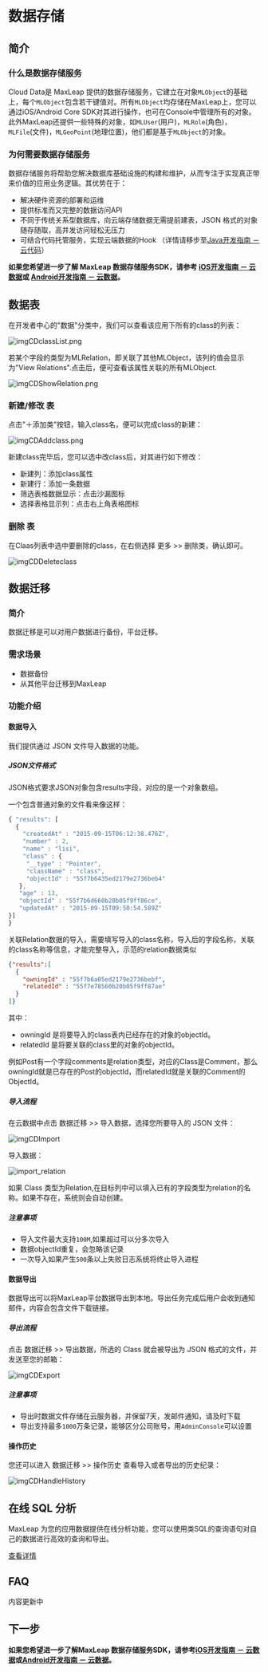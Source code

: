 # 数据存储
## 简介

### 什么是数据存储服务
 Cloud Data是 MaxLeap 提供的数据存储服务，它建立在对象`MLObject`的基础上，每个`MLObject`包含若干键值对。所有`MLObject`均存储在MaxLeap上，您可以通过iOS/Android Core SDK对其进行操作，也可在Console中管理所有的对象。此外MaxLeap还提供一些特殊的对象，如`MLUser`(用户)，`MLRole`(角色)，`MLFile`(文件)，`MLGeoPoint`(地理位置)，他们都是基于`MLObject`的对象。

### 为何需要数据存储服务
数据存储服务将帮助您解决数据库基础设施的构建和维护，从而专注于实现真正带来价值的应用业务逻辑。其优势在于：

* 解决硬件资源的部署和运维
* 提供标准而又完整的数据访问API
* 不同于传统关系型数据库，向云端存储数据无需提前建表，JSON 格式的对象随存随取，高并发访问轻松无压力
* 可结合代码托管服务，实现云端数据的Hook （详情请移步至[Java开发指南 － 云代码](ML_DOCS_GUIDE_LINK_PLACEHOLDER_JAVA)）

**如果您希望进一步了解 MaxLeap 数据存储服务SDK，请参考 [iOS开发指南 － 云数据](ML_DOCS_GUIDE_LINK_PLACEHOLDER_IOS#CLOUD_DATA_ZH)或 [Android开发指南 － 云数据](ML_DOCS_GUIDE_LINK_PLACEHOLDER_ANDROID#CLOUD_DATA_ZH)。**

## 数据表
在开发者中心的"数据"分类中，我们可以查看该应用下所有的class的列表：

![imgCDclassList.png](../../../images/imgCDClassList.png)

若某个字段的类型为MLRelation，即关联了其他MLObject，该列的值会显示为"View Relations".点击后，便可查看该属性关联的所有MLObject.

![imgCDShowRelation.png](../../../images/imgCDShowRelation.png)

### 新建/修改 表
点击"＋添加类"按钮，输入class名，便可以完成class的新建：

![imgCDAddclass.png](../../../images/imgCDAddClass.png)

新建class完毕后，您可以选中改class后，对其进行如下修改：

* 新建列：添加class属性
* 新建行：添加一条数据
* 筛选表格数据显示：点击沙漏图标
* 选择表格显示列：点击右上角表格图标

### 删除 表
在Claas列表中选中要删除的class，在右侧选择 更多 >> 删除类，确认即可。

![imgCDDeleteclass](../../../images/imgCDDeleteClass.png)

## 数据迁移

### 简介

数据迁移是可以对用户数据进行备份，平台迁移。

### 需求场景

* 数据备份
* 从其他平台迁移到MaxLeap

### 功能介绍

#### 数据导入

我们提供通过 JSON 文件导入数据的功能。

##### JSON文件格式

JSON格式要求JSON对象包含results字段，对应的是一个对象数组。

一个包含普通对象的文件看来像这样：

``` javascript
{ "results": [
  {
    "createdAt" : "2015-09-15T06:12:38.476Z",
    "number" : 2,
    "name" : "lisi",
    "class" : {
     "__type" : "Pointer",
     "className" : "class",
     "objectId" : "55f7b6435ed2179e2736beb4"
   },
   "age" : 13,
   "objectId" : "55f7b6d660b20b05f9ff86ce",
   "updatedAt" : "2015-09-15T09:50:54.589Z"
}]
}
```

关联Relation数据的导入，需要填写导入的class名称，导入后的字段名称，关联的class名称等信息，才能完整导入，示范的relation数据类似

``` json
{"results":[
  {
    "owningId" : "55f7b6a05ed2179e2736bebf",
    "relatedId" : "55f7e78560b20b05f9ff87ae"
  }
]}

```

其中：

* owningId 是将要导入的class表内已经存在的对象的objectId。
* relatedId 是将要关联的class里的对象的objectId。

例如Post有一个字段comments是relation类型，对应的Class是Comment，那么owningId就是已存在的Post的objectId，而relatedId就是关联的Comment的ObjectId。

##### 导入流程

在云数据中点击 数据迁移 >> 导入数据，选择您所要导入的 JSON 文件：

 ![imgCDImport](../../../images/imgCDImport.png)

导入数据：

 ![ import_relation](../../../images/import_relation.png)

如果 Class 类型为Relation,在目标列中可以填入已有的字段类型为relation的名称。如果不存在，系统则会自动创建。

##### 注意事项

* 导入文件最大支持`100M`,如果超过可以分多次导入
* 数据objectId重复，会忽略该记录
* 一次导入如果产生`500`条以上失败日志系统将终止导入进程

#### 数据导出

数据导出可以将MaxLeap平台数据导出到本地。导出任务完成后用户会收到通知邮件，内容会包含文件下载链接。

##### 导出流程

点击 数据迁移 >> 导出数据，所选的 Class 就会被导出为 JSON 格式的文件，并发送至您的邮箱：

![imgCDExport](../../../images/imgCDExport.png)

##### 注意事项

* 导出时数据文件存储在云服务器，并保留7天，发邮件通知，请及时下载
* 导出支持最多`1000`万条记录，能够区分公司账号，用`AdminConsole`可以设置

#### 操作历史

您还可以进入 数据迁移 >> 操作历史 查看导入或者导出的历史纪录：

![imgCDHandleHistory](../../../images/imgCDHandleHistory.png)

## 在线 SQL 分析
MaxLeap 为您的应用数据提供在线分析功能，您可以使用类SQL的查询语句对自己的数据进行高效的查询和导出。

[查看详情](ML_DOCS_LINK_PLACEHOLDER_USERMANUAL#CLOUD_DATA_OFFLINE_ANALYZE_ZH)

## FAQ
内容更新中

## 下一步
**如果您希望进一步了解MaxLeap  数据存储服务SDK，请参考[iOS开发指南 － 云数据](ML_DOCS_GUIDE_LINK_PLACEHOLDER_IOS#CLOUD_DATA_ZH)或[Android开发指南 － 云数据](ML_DOCS_GUIDE_LINK_PLACEHOLDER_ANDROID#CLOUD_DATA_ZH)。**
